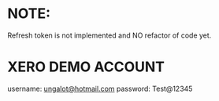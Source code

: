 NOTE:
=====
Refresh token is not implemented and NO refactor of code yet.

XERO DEMO ACCOUNT
=================
username: ungalot@hotmail.com
password: Test@12345



